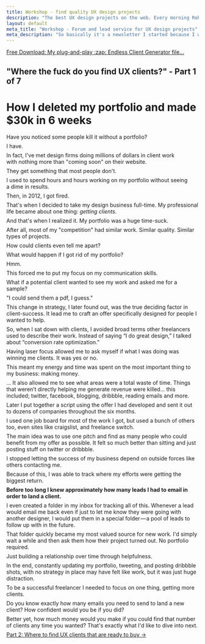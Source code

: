 ```yaml
---
title: Workshop - find quality UX design projects
description: "The best UX design projects on the web. Every morning Robert finds the top opportunities for project-seeking UX designers."
layout: default
meta_title: "Workshop - Forum and lead service for UX design projects"
meta_description: "So basically it's a newsletter I started because I wished I could pay someone to send me all the design projects on job boards."
---
```

<a href="/letters" class="no-underline border-b-2 px-8 py-1 pb-3 text-blue-dark text-lg font-medium w-full m-0 block text-center">
Free Download: My plug-and-play :zap: Endless Client Generator file...
</a>

<style>
p { margin: .5em 0; }
</style>

<div class="reading text-2xl text-grey-darkest leading-normal max-w-md mx-auto mb-4" markdown="1">
<h2 class="pt-8 text-grey-dark text-xl font-medium my-1">
"Where the fuck do you find UX clients?" - Part 1 of 7
</h2>
<h1 class="leading-tight font-medium text-3xl">How I deleted my portfolio and made $30k in 6 weeks</h1>

Have you noticed some people kill it without a portfolio? 

I have. 

In fact, I've met design firms doing millions of dollars in client work with nothing more than "coming soon" on their website.

They get something that most people don't. 

I used to spend hours and hours working on my portfolio without seeing a dime in results.

Then, in 2012, I got fired.

That's when I decided to take my design business full-time. My professional life became about one thing: *getting clients.*

And that's when I realized it. My portfolio was a huge time-suck.

After all, most of my "competition" had similar work. Similar quality. Similar types of projects. 

How could clients even tell me apart?

What would happen if I got rid of my portfolio?

Hmm. 

This forced me to put my focus on my communication skills.

What if a potential client wanted to see my work and asked me for a sample?

"I could send them a pdf, I guess." 

This change in strategy, I later found out, was the true deciding factor in client-success. It lead me to craft an offer specifically designed for people I wanted to help.

So, when I sat down with clients, I avoided broad terms other freelancers used to describe their work. Instead of saying “I do great design,” I talked about “conversion rate optimization.”

Having laser focus allowed me to ask myself if what I was doing was winning me clients. It was yes or no.

This meant my energy and time was spent on the most important thing to my business: making money. 

... It also allowed me to see what areas were a total waste of time. Things that weren’t directly helping me generate revenue were killed… this included; twitter, facebook, blogging, dribbble, reading emails and more.

Later I put together a script using the offer I had developed and sent it out to dozens of companies throughout the six months.

I used one job board for most of the work I got, but used a bunch of others too, even sites like craigslist, and freelance switch.

The main idea was to use one pitch and find as many people who could benefit from my offer as possible. It felt so much better than sitting and just posting stuff on twitter or dribbble.

I stopped letting the success of my business depend on outside forces like others contacting me.

Because of this, I was able to track where my efforts were getting the biggest return. 

**Before too long I knew approximately how many leads I had to email in order to land a client.**

I even created a folder in my inbox for tracking all of this. Whenever a lead would email me back even if just to let me know they were going with another designer, I would put them in a special folder — a pool of leads to follow up with in the future.

That folder quickly became my most valued source for new work. I'd simply wait a while and then ask them how their project turned out. No portfolio required. 

Just building a relationship over time through helpfulness.

In the end, constantly updating my portfolio, tweeting, and posting dribbble shots, with no strategy in place may have felt like work, but it was just huge distraction.

To be a successful freelancer I needed to focus on one thing, getting more clients.

Do you know exactly how many emails you need to send to land a new client? How confident would you be if you did?

Better yet, how much money would you make if you could find that number of clients any time you wanted? That's exactly what I'd like to dive into next.

<div class="mb-8 pb-8">
	<a href="/where-to-find-clients/" class="button font-semibold rounded-lg bg-blue text-white text-xl px-6 py-3 inline-block cursor-pointer text-center no-underline my-2 mt-4 hover:bg-blue-dark">Part 2: Where to find UX clients that are ready to buy <span class="ml-2">&rarr;</span></a>
</div>
</div>
